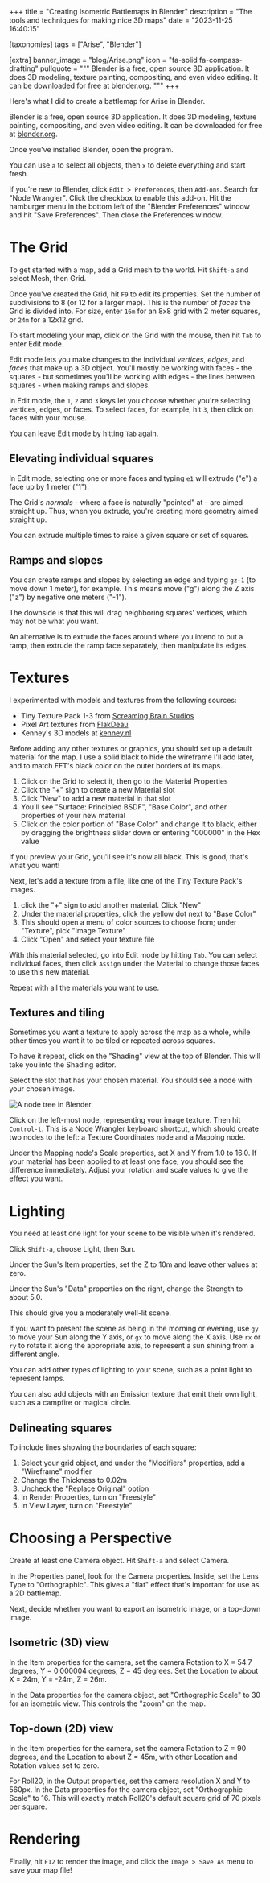 +++
title = "Creating Isometric Battlemaps in Blender"
description = "The tools and techniques for making nice 3D maps"
date = "2023-11-25 16:40:15"

[taxonomies]
tags = ["Arise", "Blender"]

[extra]
banner_image = "blog/Arise.png"
icon = "fa-solid fa-compass-drafting"
pullquote = """
Blender is a free, open source 3D application. It does 3D modeling, texture painting, compositing, and even video editing. It can be downloaded for free at blender.org.
"""
+++

Here's what I did to create a battlemap for Arise in Blender.

<!-- more -->

Blender is a free, open source 3D application. It does 3D modeling, texture painting,
compositing, and even video editing. It can be downloaded for free at [blender.org](https://www.blender.org/).

Once you've installed Blender, open the program.

You can use `a` to select all objects, then `x` to delete everything and start fresh.

If you're new to Blender, click `Edit > Preferences`, then `Add-ons`.
Search for "Node Wrangler". Click the checkbox to enable this add-on.
Hit the hamburger menu in the bottom left of the "Blender Preferences"
window and hit "Save Preferences".
Then close the Preferences window.

# The Grid

To get started with a map, add a Grid mesh to the world. Hit `Shift-a` and select Mesh, then Grid.

Once you've created the Grid, hit `F9` to edit its properties.
Set the number of subdivisions to 8 (or 12 for a larger map). This is the number of *faces* the Grid is divided into.
For size, enter `16m` for an 8x8 grid with 2 meter squares, or `24m` for a 12x12 grid.

To start modeling your map, click on the Grid with the mouse, then hit `Tab` to enter Edit mode.

Edit mode lets you make changes to the individual *vertices*, *edges*, and *faces*
that make up a 3D object. You'll mostly be working with faces - the squares - but sometimes
you'll be working with edges - the lines between squares - when making ramps and slopes.

In Edit mode, the `1`, `2` and `3` keys let you choose whether you're selecting vertices, edges, or faces.
To select faces, for example, hit `3`, then click on faces with your mouse.

You can leave Edit mode by hitting `Tab` again.

## Elevating individual squares

In Edit mode, selecting one or more faces and typing `e1` will extrude ("e") a face up by 1 meter ("1").

The Grid's *normals* - where a face is naturally "pointed" at - are aimed straight up.
Thus, when you extrude, you're creating more geometry aimed straight up.

You can extrude multiple times to raise a given square or set of squares.

## Ramps and slopes

You can create ramps and slopes by selecting an edge and typing `gz-1` (to move down 1 meter),
for example. This means move ("g") along the Z axis ("z") by negative one meters ("-1").

The downside is that this will drag neighboring squares' vertices, which may not be what you want.

An alternative is to extrude the faces around where you intend to put a ramp,
then extrude the ramp face separately, then manipulate its edges.

# Textures

I experimented with models and textures from the following sources:

- Tiny Texture Pack 1-3 from [Screaming Brain Studios](https://screamingbrainstudios.itch.io/)
- Pixel Art textures from [FlakDeau](https://flakdeau19.itch.io/)
- Kenney's 3D models at [kenney.nl](https://kenney.nl/)

Before adding any other textures or graphics, you should set up a default material for the map.
I use a solid black to hide the wireframe I'll add later, and to match FFT's black color on the outer borders of its maps.

1. Click on the Grid to select it, then go to the Material Properties
2. Click the "+" sign to create a new Material slot
3. Click "New" to add a new material in that slot
4. You'll see "Surface: Principled BSDF", "Base Color", and other properties of your new material
5. Click on the color portion of "Base Color" and change it to black, either by dragging the brightness slider down or entering "000000" in the Hex value

If you preview your Grid, you'll see it's now all black. This is good, that's what you want!

Next, let's add a texture from a file, like one of the Tiny Texture Pack's images.

1. click the "+" sign to add another material. Click "New"
2. Under the material properties, click the yellow dot next to "Base Color"
3. This should open a menu of color sources to choose from; under "Texture", pick "Image Texture"
4. Click "Open" and select your texture file

With this material selected, go into Edit mode by hitting `Tab`.
You can select individual faces, then click `Assign` under the Material
to change those faces to use this new material.

Repeat with all the materials you want to use.

## Textures and tiling

Sometimes you want a texture to apply across the map as a whole, while other times
you want it to be tiled or repeated across squares.

To have it repeat, click on the "Shading" view at the top of Blender.
This will take you into the Shading editor.

Select the slot that has your chosen material.
You should see a node with your chosen image.

![A node tree in Blender](/blog/battlemap-shader-1.png)

Click on the left-most node, representing your image texture. Then hit `Control-t`.
This is a Node Wrangler keyboard shortcut, which should create two nodes to the left:
a Texture Coordinates node and a Mapping node.

Under the Mapping node's Scale properties, set X and Y from 1.0 to 16.0.
If your material has been applied to at least one face, you should see the difference immediately.
Adjust your rotation and scale values to give the effect you want.

# Lighting

You need at least one light for your scene to be visible when it's rendered.

Click `Shift-a`, choose Light, then Sun.

Under the Sun's Item properties, set the Z to 10m and leave other values at zero.

Under the Sun's "Data" properties on the right, change the Strength to about 5.0.

This should give you a moderately well-lit scene.

If you want to present the scene as being in the morning or evening, use `gy`
to move your Sun along the Y axis, or `gx` to move along the X axis.
Use `rx` or `ry` to rotate it along the appropriate axis,
to represent a sun shining from a different angle.

You can add other types of lighting to your scene, such as a point light
to represent lamps.

You can also add objects with an Emission texture that emit their own light,
such as a campfire or magical circle.

## Delineating squares

To include lines showing the boundaries of each square:

1. Select your grid object, and under the "Modifiers" properties, add a "Wireframe" modifier
2. Change the Thickness to 0.02m
3. Uncheck the "Replace Original" option
4. In Render Properties, turn on "Freestyle"
5. In View Layer, turn on "Freestyle"

# Choosing a Perspective

Create at least one Camera object. Hit `Shift-a` and select Camera.

In the Properties panel, look for the Camera properties. Inside, set the Lens Type to "Orthographic".
This gives a "flat" effect that's important for use as a 2D battlemap.

Next, decide whether you want to export an isometric image, or a top-down image.

## Isometric (3D) view

In the Item properties for the camera, set the camera Rotation to X = 54.7 degrees, Y = 0.000004 degrees, Z = 45 degrees.
Set the Location to about X = 24m, Y = -24m, Z = 26m.

In the Data properties for the camera object, set "Orthographic Scale" to 30 for an isometric view.
This controls the "zoom" on the map.

## Top-down (2D) view

In the Item properties for the camera, set the camera Rotation to Z = 90 degrees, and the Location to about Z = 45m,
with other Location and Rotation values set to zero.

For Roll20, in the Output properties, set the camera resolution X and Y to 560px.
In the Data properties for the camera object, set "Orthographic Scale" to 16.
This will exactly match Roll20's default square grid of 70 pixels per square.

# Rendering

Finally, hit `F12` to render the image, and click the `Image > Save As` menu to save your map file!
